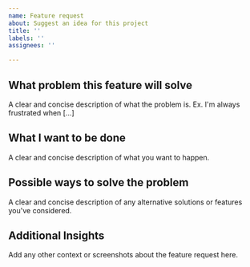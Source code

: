 ```yaml
---
name: Feature request
about: Suggest an idea for this project
title: ''
labels: ''
assignees: ''

---
```


## What problem this feature will solve
A clear and concise description of what the problem is. Ex. I'm always frustrated when [...]

## What I want to be done
A clear and concise description of what you want to happen.

## Possible ways to solve the problem
A clear and concise description of any alternative solutions or features you've considered.

## Additional Insights
Add any other context or screenshots about the feature request here.
